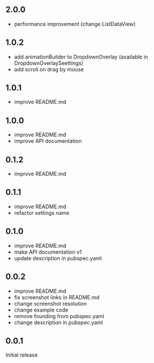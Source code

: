 ## 2.0.0

* performance improvement (change ListDataView)

## 1.0.2

* add animationBuilder to DropdownOverlay (available in DropdownOverlaySeettings)
* add scroll on drag by mouse

## 1.0.1

* improve README.md

## 1.0.0

* improve README.md
* improve API documentation

## 0.1.2

* improve README.md

## 0.1.1

* improve README.md
* refactor settings name

## 0.1.0

* improve README.md
* make API documentation v1
* update description in pubspec.yaml

## 0.0.2

* improve README.md
* fix screenshot links in README.md
* change screenshot resolution
* change example code
* remove founding from pubspec.yaml
* change description in pubspec.yaml

## 0.0.1

Initial release

